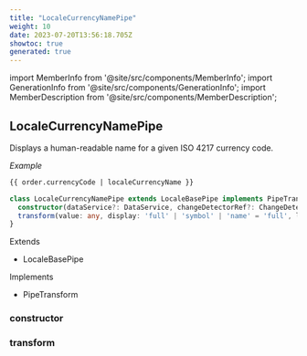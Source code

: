 ```yaml
---
title: "LocaleCurrencyNamePipe"
weight: 10
date: 2023-07-20T13:56:18.705Z
showtoc: true
generated: true
---
```

<!-- This file was generated from the Vendure source. Do not modify. Instead, re-run the "docs:build" script -->
import MemberInfo from '@site/src/components/MemberInfo';
import GenerationInfo from '@site/src/components/GenerationInfo';
import MemberDescription from '@site/src/components/MemberDescription';


## LocaleCurrencyNamePipe

<GenerationInfo sourceFile="packages/admin-ui/src/lib/core/src/shared/pipes/locale-currency-name.pipe.ts" sourceLine="18" packageName="@vendure/admin-ui" />

Displays a human-readable name for a given ISO 4217 currency code.

*Example*

```HTML
{{ order.currencyCode | localeCurrencyName }}
```

```ts title="Signature"
class LocaleCurrencyNamePipe extends LocaleBasePipe implements PipeTransform {
  constructor(dataService?: DataService, changeDetectorRef?: ChangeDetectorRef)
  transform(value: any, display: 'full' | 'symbol' | 'name' = 'full', locale?: unknown) => any;
}
```
Extends

 * LocaleBasePipe


Implements

 * PipeTransform



### constructor

<MemberInfo kind="method" type="(dataService?: <a href='/admin-ui-api/providers/data-service#dataservice'>DataService</a>, changeDetectorRef?: ChangeDetectorRef) => LocaleCurrencyNamePipe"   />


### transform

<MemberInfo kind="method" type="(value: any, display: 'full' | 'symbol' | 'name' = 'full', locale?: unknown) => any"   />


